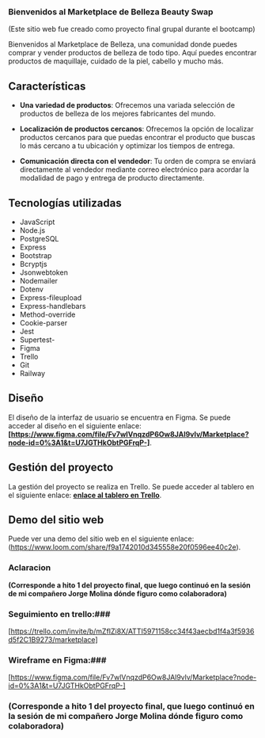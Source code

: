 
### Bienvenidos al Marketplace de Belleza Beauty Swap

(Este sitio web fue creado como proyecto final grupal durante el bootcamp)

Bienvenidos al Marketplace de Belleza, una comunidad donde puedes comprar y vender productos de belleza de todo tipo. Aquí puedes encontrar productos de maquillaje, cuidado de la piel, cabello y mucho más.

## **Características**

- **Una variedad de productos**: Ofrecemos una variada selección de productos de belleza de los mejores fabricantes del mundo.

- **Localización de productos cercanos**: Ofrecemos la opción de localizar productos cercanos para que puedas encontrar el producto que buscas lo más cercano a tu ubicación y optimizar los tiempos de entrega.

- **Comunicación directa con el vendedor**: Tu orden de compra se enviará directamente al vendedor mediante correo electrónico para acordar la modalidad de pago y entrega de producto directamente.

## **Tecnologías utilizadas**

- JavaScript
- Node.js
- PostgreSQL
- Express
- Bootstrap
- Bcryptjs
- Jsonwebtoken
- Nodemailer
- Dotenv
- Express-fileupload
- Express-handlebars
- Method-override
- Cookie-parser
- Jest
- Supertest-
- Figma
- Trello
- Git
- Railway

## **Diseño**

El diseño de la interfaz de usuario se encuentra en Figma. Se puede acceder al diseño en el siguiente enlace: **[https://www.figma.com/file/Fv7wlVnqzdP6Ow8JAl9vlv/Marketplace?node-id=0%3A1&t=U7JGTHkObtPGFrqP-]**.

## **Gestión del proyecto**

La gestión del proyecto se realiza en Trello. Se puede acceder al tablero en el siguiente enlace: **[enlace al tablero en Trello](https://trello.com/invite/b/mZfIZi8X/ATTI5971158cc34f43aecbd1f4a3f5936d5f2C1B9273/marketplace)**.


## **Demo del sitio web**

Puede ver una demo del sitio web en el siguiente enlace: (https://www.loom.com/share/f9a1742010d345558e20f0596ee40c2e).

### **Aclaracion**

**(Corresponde a hito 1 del proyecto final, que luego continuó en la sesión de mi compañero Jorge Molina dónde figuro como colaboradora)**



### Seguimiento en trello:###

[https://trello.com/invite/b/mZfIZi8X/ATTI5971158cc34f43aecbd1f4a3f5936d5f2C1B9273/marketplace]

### Wireframe en Figma:###

[https://www.figma.com/file/Fv7wlVnqzdP6Ow8JAl9vlv/Marketplace?node-id=0%3A1&t=U7JGTHkObtPGFrqP-]

### (Corresponde a hito 1 del proyecto final, que luego continuó en la sesión de mi compañero Jorge Molina dónde figuro como colaboradora)






